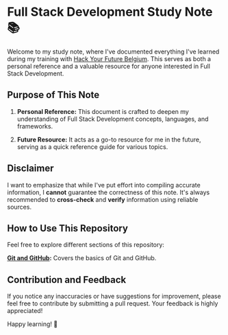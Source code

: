 # Full Stack Development Study Note 📚

Welcome to my study note, where I've documented everything I've learned during my training with [Hack Your Future Belgium](https://github.com/HYF-Class22). This serves as both a personal reference and a valuable resource for anyone interested in Full Stack Development.

## Purpose of This Note

1. **Personal Reference:** This document is crafted to deepen my understanding of Full Stack Development concepts, languages, and frameworks.
  
2. **Future Resource:** It acts as a go-to resource for me in the future, serving as a quick reference guide for various topics.

## Disclaimer

I want to emphasize that while I've put effort into compiling accurate information, I **cannot** guarantee the correctness of this note. It's always recommended to **cross-check** and **verify** information using reliable sources.

## How to Use This Repository

Feel free to explore different sections of this repository:

**[Git and GitHub]():** Covers the basics of Git and GitHub. 
<!-- - **[JavaScript Fundamentals](link-to-javascript-fundamentals):** Covers the basics of JavaScript. -->
<!-- - **[Backend Technologies](link-to-backend-technologies):** Explores server-side development using Node.js, Express, and more. -->
<!-- - **[Frontend Technologies](link-to-frontend-technologies):** Dives into client-side development with HTML, CSS, and popular frameworks. -->
<!-- - **[Database Management](link-to-database-management):** Discusses database concepts and practical usage. -->


## Contribution and Feedback

If you notice any inaccuracies or have suggestions for improvement, please feel free to contribute by submitting a pull request. Your feedback is highly appreciated!

Happy learning! 🚀
